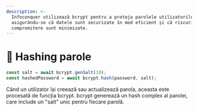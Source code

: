 ```yaml
---
description: >-
  Infoconquer utilizează bcrypt pentru a proteja parolele utilizatorilor,
  asigurându-se că datele sunt securizate în mod eficient și că riscurile de
  compromitere sunt minimizate.
---
```


# 🔑 Hashing parole

```javascript
const salt = await bcrypt.genSalt(10);
const hashedPassword = await bcrypt.hash(password, salt);
```

Când un utilizator își creează sau actualizează parola, aceasta este procesată de funcția bcrypt. bcrypt generează un hash complex al parolei, care include un "salt" unic pentru fiecare parolă.
